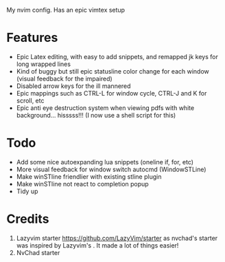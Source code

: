 My nvim config. Has an epic vimtex setup

# Features
- Epic Latex editing, with easy to add snippets, and remapped jk keys for long wrapped lines
- Kind of buggy but still epic statusline color change for each window (visual feedback for the impaired)
- Disabled arrow keys for the ill mannered
- Epic mappings such as CTRL-L for window cycle, CTRL-J and K for scroll, etc
- Epic anti eye destruction system when viewing pdfs with white background... hisssss!!! (I now use a shell script for this)

# Todo
- Add some nice autoexpanding lua snippets (oneline if, for, etc)
- More visual feedback for window switch autocmd (WindowSTLine)
- Make winSTline friendlier with existing stline plugin
- Make winSTline not react to completion popup 
- Tidy up

# Credits
1) Lazyvim starter https://github.com/LazyVim/starter as nvchad's starter was inspired by Lazyvim's . It made a lot of things easier!
2) NvChad starter
